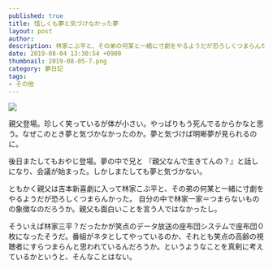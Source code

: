 ```yaml
---
published: true
title: 惜しくも夢と気づけなかった夢
layout: post
author: 
description: 林家こぶ平と、その弟の何某と一緒に寸劇をやるようだが恐ろしくつまらんかった。
date: 2019-08-04 13:30:54 +0900
thumbnail: 2019-08-05-7.png
category: 夢日記
tags:
- その他
---
```


![]({{site.baseurl}}/assets/img/2019-08-05-7.png)

親父登場。珍しく笑っているが体が小さい。やっぱりもう死んでるからかなと思う。なぜこのとき夢と気づかなかったのか。夢と気づけば明晰夢が見られるのに。

後日またしてもおやじ登場。夢の中で兄と 『親父なんで生きてんの？』と話しになり、会議が始まった。しかしまたしても夢と気づかない。

ともかく親父は吉本新喜劇に入って林家こぶ平と、その弟の何某と一緒に寸劇をやるようだが恐ろしくつまらんかった。
自分の中で林家一家＝つまらないものの象徴なのだろうか。親父も面白いことを言う人ではなかったし。

そういえば林家三平？だったかが笑点のデータ放送の座布団システムで座布団０枚になったそうだ。番組がネタとしてやっているのか、それとも笑点の高齢の視聴者にすらつまらんと思われているんだろうか。というようなことを真剣に考えているかというと、そんなことはない。
